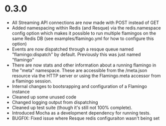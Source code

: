 0.3.0
=====
* All Streaming API connections are now made with POST instead of GET
* Added namespacing within Redis (and Resque) via the redis.namespace config 
  option which makes it possible to run multiple flamingos on the same Redis DB 
  (see examples/flamingo.yml for how to configure this option)
* Events are now dispatched through a resque queue named "flamingo:dispatch" by 
  default. Previously this was just named "flamingo"
* There are now stats and other information about a running flamingo in the 
  "meta" namespace. These are accessible from the /meta.json resource via the 
  HTTP server or using the Flamingo.meta accessor from a flamingo session.
* Internal changes to bootsrapping and configuration of a Flamingo instance
* Cleaned up some unused code
* Changed logging output from dispatching
* Cleaned up test suite (though it's still not 100% complete).
* Introduced Mocha as a development dependency for running tests.
* BUGFIX: Fixed issue where Resque redis configuraiton wasn't being set